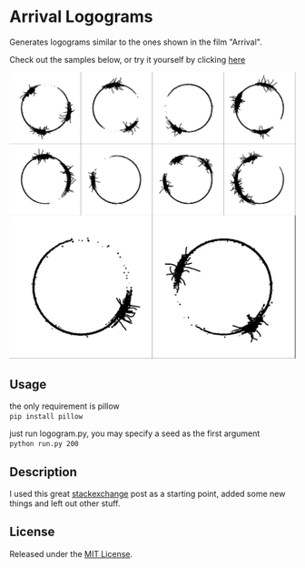 # Arrival Logograms

Generates logograms similar to the ones shown in the film "Arrival". 

Check out the samples below, or try it yourself by clicking [here](https://flxb2.github.io/arrival_logograms/)

![sample image](https://raw.githubusercontent.com/FlxB2/arrival_logograms/master/samples/collage.png)

## Usage
the only requirement is pillow  
`pip install pillow`

just run logogram.py, you may specify a seed as the first argument  
`python run.py 200`

## Description
I used this great [stackexchange](https://mathematica.stackexchange.com/questions/137156/where-is-abbott-how-to-make-logograms-from-the-film-arrival) post as a starting point, added some new things and left out other stuff. 

## License
Released under the [MIT License](https://github.com/FlxB2/arrival_logograms/blob/master/LICENSE).
